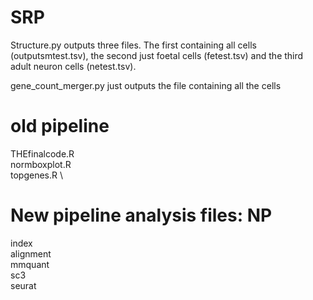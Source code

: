 # SRP

Structure.py outputs three files. The first containing all cells (outputsmtest.tsv), the second just foetal cells (fetest.tsv) and the third adult neuron cells (netest.tsv).

gene_count_merger.py just outputs the file containing all the cells

# old pipeline
THEfinalcode.R\
normboxplot.R\
topgenes.R \

# New pipeline analysis files: NP 
index \
alignment \
mmquant \
sc3 \
seurat
